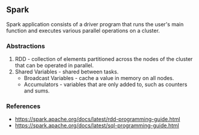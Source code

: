 ## Spark
Spark application consists of a driver program that runs the user's main function and executes various parallel operations on a cluster.

### Abstractions
  1. RDD - collection of elements partitioned across the nodes of the cluster that can be operated in parallel.
  2. Shared Variables - shared between tasks.
      - Broadcast Variables - cache a value in memory on all nodes.
      - Accumulators - variables that are only added to, such as counters and sums.


### References
- https://spark.apache.org/docs/latest/rdd-programming-guide.html
- https://spark.apache.org/docs/latest/sql-programming-guide.html
